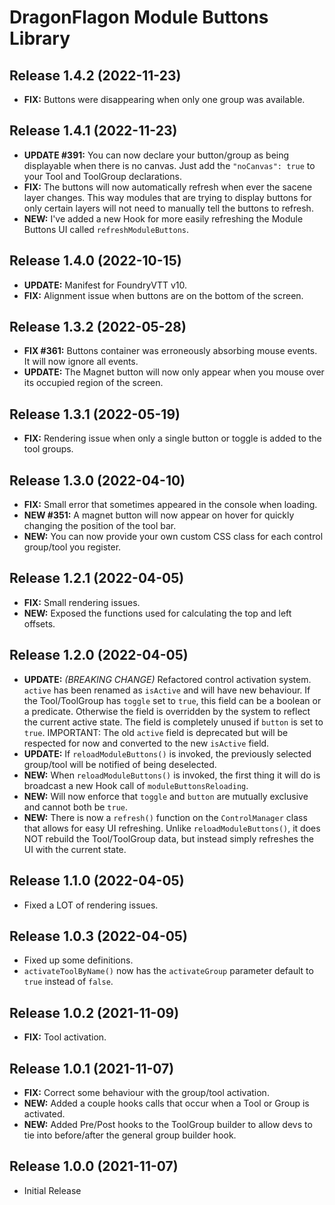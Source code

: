 # DragonFlagon Module Buttons Library

## Release 1.4.2 (2022-11-23)
- **FIX:** Buttons were disappearing when only one group was available.

## Release 1.4.1 (2022-11-23)
- **UPDATE #391:** You can now declare your button/group as being displayable when there is no canvas. Just add the `"noCanvas": true` to your Tool and ToolGroup declarations.
- **FIX:** The buttons will now automatically refresh when ever the sacene layer changes. This way modules that are trying to display buttons for only certain layers will not need to manually tell the buttons to refresh.
- **NEW:** I've added a new Hook for more easily refreshing the Module Buttons UI called `refreshModuleButtons`.

## Release 1.4.0 (2022-10-15)
- **UPDATE:** Manifest for FoundryVTT v10.
- **FIX:** Alignment issue when buttons are on the bottom of the screen.

## Release 1.3.2 (2022-05-28)
- **FIX #361:** Buttons container was erroneously absorbing mouse events. It will now ignore all events.
- **UPDATE:** The Magnet button will now only appear when you mouse over its occupied region of the screen.

## Release 1.3.1 (2022-05-19)
- **FIX:** Rendering issue when only a single button or toggle is added to the tool groups.

## Release 1.3.0 (2022-04-10)
- **FIX:** Small error that sometimes appeared in the console when loading.
- **NEW #351:** A magnet button will now appear on hover for quickly changing the position of the tool bar.
- **NEW:** You can now provide your own custom CSS class for each control group/tool you register.

## Release 1.2.1 (2022-04-05)
- **FIX:** Small rendering issues.
- **NEW:** Exposed the functions used for calculating the top and left offsets.

## Release 1.2.0 (2022-04-05)
- **UPDATE:** _(BREAKING CHANGE)_ Refactored control activation system. `active` has been renamed as `isActive` and will have new behaviour. If the Tool/ToolGroup has `toggle` set to `true`, this field can be a boolean or a predicate. Otherwise the field is overridden by the system to reflect the current active state. The field is completely unused if `button` is set to `true`. IMPORTANT: The old `active` field is deprecated but will be respected for now and converted to the new `isActive` field.
- **UPDATE:** If `reloadModuleButtons()` is invoked, the previously selected group/tool will be notified of being deselected.
- **NEW:** When `reloadModuleButtons()` is invoked, the first thing it will do is broadcast a new Hook call of `moduleButtonsReloading`.
- **NEW:** Will now enforce that `toggle` and `button` are mutually exclusive and cannot both be `true`.
- **NEW:** There is now a `refresh()` function on the `ControlManager` class that allows for easy UI refreshing. Unlike `reloadModuleButtons()`, it does NOT rebuild the Tool/ToolGroup data, but instead simply refreshes the UI with the current state.

## Release 1.1.0 (2022-04-05)
- Fixed a LOT of rendering issues.

## Release 1.0.3 (2022-04-05)
- Fixed up some definitions.
- `activateToolByName()` now has the `activateGroup` parameter default to `true` instead of `false`.

## Release 1.0.2 (2021-11-09)
- **FIX:** Tool activation.

## Release 1.0.1 (2021-11-07)
- **FIX:** Correct some behaviour with the group/tool activation.
- **NEW:** Added a couple hooks calls that occur when a Tool or Group is activated.
- **NEW:** Added Pre/Post hooks to the ToolGroup builder to allow devs to tie into before/after the general group builder hook.

## Release 1.0.0 (2021-11-07)
- Initial Release
